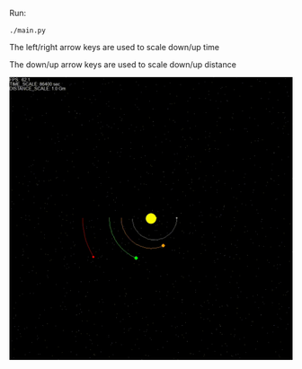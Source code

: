 Run:
```
./main.py
```

The left/right arrow keys are used to scale down/up time

The down/up arrow keys are used to scale down/up distance

![GIF](example.gif)
